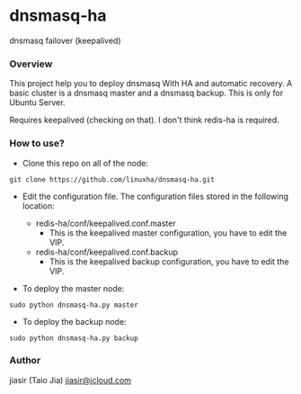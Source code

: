 dnsmasq-ha
==========

dnsmasq failover (keepalived)

### Overview
This project help you to deploy dnsmasq With HA and automatic recovery. A basic cluster is a dnsmasq master and a dnsmasq backup. This is only for Ubuntu Server.

Requires keepalived (checking on that). I don't think redis-ha is required.

### How to use?
* Clone this repo on all of the node:
```
git clone https://github.com/linuxha/dnsmasq-ha.git
```

* Edit the configuration file. The configuration files stored in the following location:
  * redis-ha/conf/keepalived.conf.master
    - This is the keepalived master configuration, you have to edit the VIP.
  * redis-ha/conf/keepalived.conf.backup
    - This is the keepalived backup configuration, you have to edit the VIP.

* To deploy the master node:
```
sudo python dnsmasq-ha.py master
```

* To deploy the backup node:
```
sudo python dnsmasq-ha.py backup
```

### Author
jiasir (Taio Jia) <jiasir@icloud.com>
